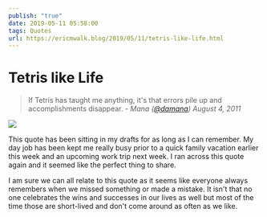 ```yaml
---
publish: "true"
date: 2019-05-11 05:58:00
tags: Quotes
url: https://ericmwalk.blog/2019/05/11/tetris-like-life.html
---
```


# Tetris like Life


> If Tetris has taught me anything, it's that errors pile up and accomplishments disappear.
> 	*- Mana ([@damana](https://twitter.com/damana/status/99125285345181696)) August 4, 2011*


![](https://ericmwalk.blog/uploads/2021/2a7b5f130b.jpg)


This quote has been sitting in my drafts for as long as I can remember. My day job has been kept me really busy prior to a quick family vacation earlier this week and an upcoming work trip next week. I ran across this quote again and it seemed like the perfect thing to share.

I am sure we can all relate to this quote as it seems like everyone always remembers when we missed something or made a mistake. It isn't that no one celebrates the wins and successes in our lives as well but most of the time those are short-lived and don't come around as often as we like.
